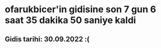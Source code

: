 # ofarukbicer'in gidisine son 7 gun 6 saat 35 dakika 50 saniye kaldi

## Gidis tarihi: 30.09.2022 :(
